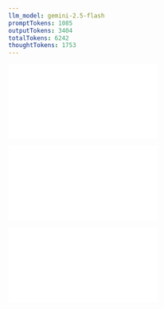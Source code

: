 ```yaml
---
llm_model: gemini-2.5-flash
promptTokens: 1085
outputTokens: 3404
totalTokens: 6242
thoughtTokens: 1753
---
```


![@](steps/API%20Specification.f578792b.md)

![@](steps/_.aa6c7344.md)

![@](steps/response.e3fe511d.md)
